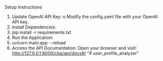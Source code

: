 Setup Instructions
1.	Update OpenAI API Key:
    o	Modify the config.yaml file with your OpenAI API key.
2.	Install Dependencies:
3.	pip install -r requirements.txt
4.	Run the Application:
5.	uvicorn main:app --reload
6.	Access the API Documentation:
    Open your browser and visit: http://127.0.0.1:8000/cba/api/docs#/
"# user_profile_analyzer" 
